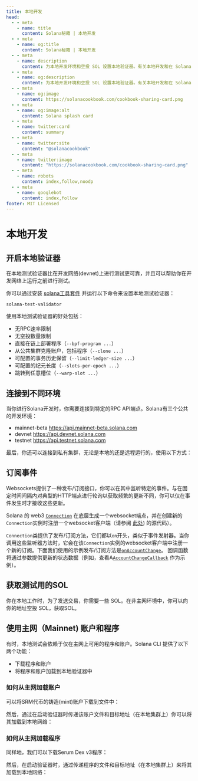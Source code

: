 ```yaml
---
title: 本地开发
head:
  - - meta
    - name: title
      content: Solana秘籍 | 本地开发
  - - meta
    - name: og:title
      content: Solana秘籍 | 本地开发
  - - meta
    - name: description
      content: 为本地开发环境和空投 SOL 设置本地验证器。有关本地开发和在 Solana 上构建的更多参考信息，请参阅Solana 秘籍 
  - - meta
    - name: og:description
      content: 为本地开发环境和空投 SOL 设置本地验证器。有关本地开发和在 Solana 上构建的更多参考信息，请参阅Solana 秘籍 
  - - meta
    - name: og:image
      content: https://solanacookbook.com/cookbook-sharing-card.png
  - - meta
    - name: og:image:alt
      content: Solana splash card
  - - meta
    - name: twitter:card
      content: summary
  - - meta
    - name: twitter:site
      content: "@solanacookbook"
  - - meta
    - name: twitter:image
      content: "https://solanacookbook.com/cookbook-sharing-card.png"
  - - meta
    - name: robots
      content: index,follow,noodp
  - - meta
    - name: googlebot
      content: index,follow
footer: MIT Licensed
---
```


# 本地开发

## 开启本地验证器

在本地测试验证器比在开发网络(devnet)上进行测试更可靠，并且可以帮助你在开发网络上运行之前进行测试。

你可以通过安装 [solana工具套件](/getting-started/installation.md#install-cli)
并运行以下命令来设置本地测试验证器：

```console
solana-test-validator
```

使用本地测试验证器的好处包括：

- 无RPC速率限制
- 无空投数量限制
- 直接在链上部署程序（`--bpf-program ...`）
- 从公共集群克隆账户，包括程序（`--clone ...`）
- 可配置的事务历史保留（`--limit-ledger-size ...`）
- 可配置的纪元长度（`--slots-per-epoch ...`）
- 跳转到任意槽位（`--warp-slot ...`）

## 连接到不同环境 

当你进行Solana开发时，你需要连接到特定的RPC API端点。Solana有三个公共的开发环境：
- mainnet-beta https://api.mainnet-beta.solana.com
- devnet https://api.devnet.solana.com
- testnet https://api.testnet.solana.com

<SolanaCodeGroup>
  <SolanaCodeGroupItem title="TS" active>

  <template v-slot:default>

@[code](@/code/local-development/connecting-cluster/connecting-cluster.en.ts)

  </template>

  <template v-slot:preview>

@[code](@/code/local-development/connecting-cluster/connecting-cluster.preview.en.ts)

  </template>

  </SolanaCodeGroupItem>

  <SolanaCodeGroupItem title="Python">

  <template v-slot:default>

@[code](@/code/local-development/connecting-cluster/connecting-cluster.en.py)

  </template>

  <template v-slot:preview>

@[code](@/code/local-development/connecting-cluster/connecting-cluster.preview.en.py)

  </template>

  </SolanaCodeGroupItem>

  <SolanaCodeGroupItem title="C++">

  <template v-slot:default>

@[code](@/code/local-development/connecting-cluster/connecting-cluster.en.cpp)

  </template>

  <template v-slot:preview>

@[code](@/code/local-development/connecting-cluster/connecting-cluster.preview.en.cpp)

  </template>

  </SolanaCodeGroupItem>

  <SolanaCodeGroupItem title="Rust">

  <template v-slot:default>

@[code](@/code/local-development/connecting-cluster/connecting-cluster.en.rs)

  </template>

  <template v-slot:preview>

@[code](@/code/local-development/connecting-cluster/connecting-cluster.preview.en.rs)

  </template>

  </SolanaCodeGroupItem>
  <SolanaCodeGroupItem title="CLI">
  <template v-slot:default>

@[code](@/code/local-development/connecting-cluster/connecting-cluster.en.sh)

  </template>

  <template v-slot:preview>

@[code](@/code/local-development/connecting-cluster/connecting-cluster.en.sh)

  </template>
  </SolanaCodeGroupItem>

</SolanaCodeGroup>

最后，你还可以连接到私有集群，无论是本地的还是远程运行的，使用以下方式：

<SolanaCodeGroup>
  <SolanaCodeGroupItem title="TS" active>

  <template v-slot:default>

@[code](@/code/local-development/connecting-private-cluster/connecting-private-cluster.en.ts)

  </template>

  <template v-slot:preview>

@[code](@/code/local-development/connecting-private-cluster/connecting-private-cluster.preview.en.ts)

  </template>

  </SolanaCodeGroupItem>

  <SolanaCodeGroupItem title="Python">

  <template v-slot:default>

@[code](@/code/local-development/connecting-private-cluster/connecting-private-cluster.en.py)

  </template>

  <template v-slot:preview>

@[code](@/code/local-development/connecting-private-cluster/connecting-private-cluster.preview.en.py)

  </template>

  </SolanaCodeGroupItem>

  <SolanaCodeGroupItem title="C++">

  <template v-slot:default>

@[code](@/code/local-development/connecting-private-cluster/connecting-private-cluster.en.cpp)

  </template>

  <template v-slot:preview>

@[code](@/code/local-development/connecting-private-cluster/connecting-private-cluster.preview.en.cpp)

  </template>

  </SolanaCodeGroupItem>

  <SolanaCodeGroupItem title="Rust">

  <template v-slot:default>

@[code](@/code/local-development/connecting-private-cluster/connecting-private-cluster.en.rs)

  </template>

  <template v-slot:preview>

@[code](@/code/local-development/connecting-private-cluster/connecting-private-cluster.preview.en.rs)

  </template>

  </SolanaCodeGroupItem>

  <SolanaCodeGroupItem title="CLI">
  <template v-slot:default>

@[code](@/code/local-development/connecting-private-cluster/connecting-private-cluster.en.sh)

  </template>

  <template v-slot:preview>

@[code](@/code/local-development/connecting-private-cluster/connecting-private-cluster.en.sh)

  </template>
  </SolanaCodeGroupItem>

</SolanaCodeGroup>

## 订阅事件

Websockets提供了一种发布/订阅接口，你可以在其中监听特定的事件。与在固定时间间隔内对典型的HTTP端点进行轮询以获取频繁的更新不同，你可以仅在事件发生时才接收这些更新。

Solana 的 web3 [`Connection`](https://solana-labs.github.io/solana-web3.js/classes/Connection.html) 在底层生成一个websocket端点，并在创建新的`Connection`实例时注册一个websocket客户端（请参阅 [此处](https://github.com/solana-labs/solana-web3.js/blob/45923ca00e4cc1ed079d8e55ecbee83e5b4dc174/src/connection.ts#L2100)) 的源代码）。

`Connection`类提供了发布/订阅方法，它们都以`on`开头，类似于事件发射器。当你调用这些监听器方法时，它会在该`Connection`实例的websocket客户端中注册一个新的订阅。下面我们使用的示例发布/订阅方法是[`onAccountChange`](https://solana-labs.github.io/solana-web3.js/classes/Connection.html#onAccountChange)。 回调函数将通过参数提供更新的状态数据（例如，查看A[`AccountChangeCallback`](https://solana-labs.github.io/solana-web3.js/modules.html#AccountChangeCallback) 作为示例）。

<SolanaCodeGroup>
  <SolanaCodeGroupItem title="TS" active>

  <template v-slot:default>

@[code](@/code/local-development/connecting-websocket/connecting-websocket.en.ts)

  </template>

  <template v-slot:preview>

@[code](@/code/local-development/connecting-websocket/connecting-websocket.preview.en.ts)

  </template>

  </SolanaCodeGroupItem>

  <SolanaCodeGroupItem title="Python">

  <template v-slot:default>

@[code](@/code/local-development/connecting-websocket/connecting-websocket.en.py)

  </template>

  <template v-slot:preview>

@[code](@/code/local-development/connecting-websocket/connecting-websocket.preview.en.py)

  </template>

  </SolanaCodeGroupItem>

  <SolanaCodeGroupItem title="C++">

  <template v-slot:default>

@[code](@/code/local-development/connecting-websocket/connecting-websocket.en.cpp)

  </template>

  <template v-slot:preview>

@[code](@/code/local-development/connecting-websocket/connecting-websocket.preview.en.cpp)

  </template>

  </SolanaCodeGroupItem>

  <SolanaCodeGroupItem title="Rust">

  <template v-slot:default>

@[code](@/code/local-development/connecting-websocket/connecting-websocket.en.rs)

  </template>

  <template v-slot:preview>

@[code](@/code/local-development/connecting-websocket/connecting-websocket.preview.en.rs)

  </template>

  </SolanaCodeGroupItem>
</SolanaCodeGroup>

## 获取测试用的SOL

你在本地工作时，为了发送交易，你需要一些 SOL。在非主网环境中，你可以向你的地址空投 SOL，获取SOL。

<SolanaCodeGroup>
  <SolanaCodeGroupItem title="TS" active>

  <template v-slot:default>

@[code](@/code/local-development/airdropping-sol/airdropping-sol.en.ts)

  </template>

  <template v-slot:preview>

@[code](@/code/local-development/airdropping-sol/airdropping-sol.preview.en.ts)

  </template>
  </SolanaCodeGroupItem>

  <SolanaCodeGroupItem title="Python">

  <template v-slot:default>

@[code](@/code/local-development/airdropping-sol/airdropping-sol.en.py)

  </template>

  <template v-slot:preview>

@[code](@/code/local-development/airdropping-sol/airdropping-sol.preview.en.py)

  </template>

  </SolanaCodeGroupItem>

  <SolanaCodeGroupItem title="C++">

  <template v-slot:default>

@[code](@/code/local-development/airdropping-sol/airdropping-sol.en.cpp)

  </template>

  <template v-slot:preview>

@[code](@/code/local-development/airdropping-sol/airdropping-sol.preview.en.cpp)

  </template>

  </SolanaCodeGroupItem>

  <SolanaCodeGroupItem title="Rust">
  <template v-slot:default>

@[code](@/code/local-development/airdropping-sol/airdropping-sol.en.rs)

  </template>

  <template v-slot:preview>

@[code](@/code/local-development/airdropping-sol/airdropping-sol.preview.en.rs)

  </template>
  </SolanaCodeGroupItem>

  <SolanaCodeGroupItem title="CLI">
  <template v-slot:default>

@[code](@/code/local-development/airdropping-sol/airdropping-sol.en.sh)

  </template>

  <template v-slot:preview>

@[code](@/code/local-development/airdropping-sol/airdropping-sol.preview.en.sh)

  </template>
  </SolanaCodeGroupItem>

</SolanaCodeGroup>

## 使用主网（Mainnet) 账户和程序

有时，本地测试会依赖于仅在主网上可用的程序和账户。Solana CLI 提供了以下两个功能：

* 下载程序和账户
* 将程序和账户加载到本地验证器中


### 如何从主网加载账户

可以将SRM代币的铸造(mint)账户下载到文件中：

<SolanaCodeGroup>
  <SolanaCodeGroupItem title="CLI">
  <template v-slot:default>

@[code](@/code/local-development/using-mainnet-accounts/dump-accounts.en.sh)

  </template>

  <template v-slot:preview>

@[code](@/code/local-development/using-mainnet-accounts/dump-accounts.preview.en.sh)

  </template>
  </SolanaCodeGroupItem>

</SolanaCodeGroup>

然后，通过在启动验证器时传递该账户文件和目标地址（在本地集群上）你可以将其加载到本地网络：

<SolanaCodeGroup>
  <SolanaCodeGroupItem title="CLI">
  <template v-slot:preview>

@[code](@/code/local-development/using-mainnet-accounts/load-accounts.preview.en.sh)

  </template>

  <template v-slot:default>

@[code](@/code/local-development/using-mainnet-accounts/load-accounts.en.sh)

  </template>

  </SolanaCodeGroupItem>

</SolanaCodeGroup>

### 如何从主网加载程序

同样地，我们可以下载Serum Dex v3程序：

<SolanaCodeGroup>
  <SolanaCodeGroupItem title="CLI">
  <template v-slot:default>

@[code](@/code/local-development/using-mainnet-accounts/dump-programs.en.sh)

  </template>

  <template v-slot:preview>

@[code](@/code/local-development/using-mainnet-accounts/dump-programs.preview.en.sh)

  </template>
  </SolanaCodeGroupItem>

</SolanaCodeGroup>

然后，在启动验证器时，通过传递程序的文件和目标地址（在本地集群上）来将其加载到本地网络：

<SolanaCodeGroup>
  <SolanaCodeGroupItem title="CLI">
  <template v-slot:preview>

@[code](@/code/local-development/using-mainnet-accounts/load-programs.preview.en.sh)

  </template>

  <template v-slot:default>

@[code](@/code/local-development/using-mainnet-accounts/load-programs.en.sh)

  </template>

  </SolanaCodeGroupItem>

</SolanaCodeGroup>
